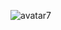 ![avatar7](https://user-images.githubusercontent.com/67864420/210560860-3470c5fb-ec85-4e27-a12f-f58224e87338.png)
